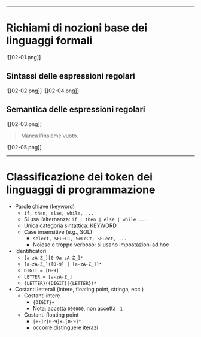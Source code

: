 ```table-of-contents
```
---

# Richiami di nozioni base dei linguaggi formali

![[02-01.png]]

## Sintassi delle espressioni regolari

![[02-02.png]]
![[02-04.png]]

## Semantica delle espressioni regolari

![[02-03.png]]
> Manca l'insieme vuoto.

![[02-05.png]]

---

# Classificazione dei token dei linguaggi di programmazione
- Parole chiave (keyword)
	- `if, then, else, while, ...`
	- Si usa l’alternanza: `if | then | else | while ...`
	- Unica categoria sintattica: KEYWORD
	- Case insensitive (e.g., SQL)
		- `select, SELECT, SeLeCt, SELect, ...`
		- Noioso e troppo verboso: si usano impostazioni ad hoc
- Identificatori
	- `[a-zA-Z_][0-9a-zA-Z_]*`
	- `[a-zA-Z_]([0-9] | [a-zA-Z_])*`
	- `DIGIT = [0-9] `
	- `LETTER = [a-zA-Z_]`
	- `{LETTER}({DIGIT}|{LETTER})*`
- Costanti letterali (intere, floating point, stringa, ecc.)
	- Costanti intere
		- `{DIGIT}+`
		- Nota: accetta `000000`, non accetta `-1`
	- Costanti floating point
		- `[+-]?[0-9]+.[0-9]*`
		- occorre distinguere iterazi